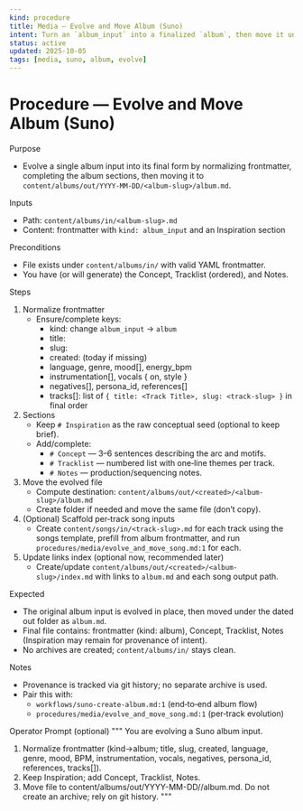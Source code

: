 ```yaml
---
kind: procedure
title: Media — Evolve and Move Album (Suno)
intent: Turn an `album_input` into a finalized `album`, then move it under a dated out/ folder (no archive)
status: active
updated: 2025-10-05
tags: [media, suno, album, evolve]
---
```


# Procedure — Evolve and Move Album (Suno)

Purpose
- Evolve a single album input into its final form by normalizing frontmatter, completing the album sections, then moving it to `content/albums/out/YYYY-MM-DD/<album-slug>/album.md`.

Inputs
- Path: `content/albums/in/<album-slug>.md`
- Content: frontmatter with `kind: album_input` and an Inspiration section

Preconditions
- File exists under `content/albums/in/` with valid YAML frontmatter.
- You have (or will generate) the Concept, Tracklist (ordered), and Notes.

Steps
1) Normalize frontmatter
   - Ensure/complete keys:
     - kind: change `album_input` → `album`
     - title: <Album Title>
     - slug: <album-slug>
     - created: <YYYY-MM-DD> (today if missing)
     - language, genre, mood[], energy_bpm
     - instrumentation[], vocals { on, style }
     - negatives[], persona_id, references[]
     - tracks[]: list of `{ title: <Track Title>, slug: <track-slug> }` in final order
2) Sections
   - Keep `# Inspiration` as the raw conceptual seed (optional to keep brief).
   - Add/complete:
     - `# Concept` — 3–6 sentences describing the arc and motifs.
     - `# Tracklist` — numbered list with one‑line themes per track.
     - `# Notes` — production/sequencing notes.
3) Move the evolved file
   - Compute destination: `content/albums/out/<created>/<album-slug>/album.md`
   - Create folder if needed and move the same file (don’t copy).
4) (Optional) Scaffold per‑track song inputs
   - Create `content/songs/in/<track-slug>.md` for each track using the songs template, prefill from album frontmatter, and run `procedures/media/evolve_and_move_song.md:1` for each.
5) Update links index (optional now, recommended later)
   - Create/update `content/albums/out/<created>/<album-slug>/index.md` with links to `album.md` and each song output path.

Expected
- The original album input is evolved in place, then moved under the dated out folder as `album.md`.
- Final file contains: frontmatter (kind: album), Concept, Tracklist, Notes (Inspiration may remain for provenance of intent).
- No archives are created; `content/albums/in/` stays clean.

Notes
- Provenance is tracked via git history; no separate archive is used.
- Pair this with:
  - `workflows/suno-create-album.md:1` (end‑to‑end album flow)
  - `procedures/media/evolve_and_move_song.md:1` (per‑track evolution)

Operator Prompt (optional)
"""
You are evolving a Suno album input.
1) Normalize frontmatter (kind→album; title, slug, created, language, genre, mood, BPM, instrumentation, vocals, negatives, persona_id, references, tracks[]).
2) Keep Inspiration; add Concept, Tracklist, Notes.
3) Move file to content/albums/out/YYYY-MM-DD/<album-slug>/album.md.
Do not create an archive; rely on git history.
"""

